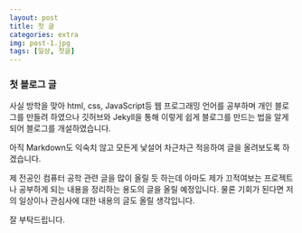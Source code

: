 ```yaml
---
layout: post
title: 첫 글
categories: extra
img: post-1.jpg
tags: [일상, 첫글]
---
```


### 첫 블로그 글 ###

사실 방학을 맞아 html, css, JavaScript등 웹 프로그래밍 언어를 공부하며 개인 블로그를 만들려 하였으나 깃허브와 Jekyll을 통해 이렇게 쉽게 블로그를 만드는 법을 알게 되어 블로그를 개설하였습니다.

아직 Markdown도 익숙치 않고 모든게 낯설어 차근차근 적응하여 글을 올려보도록 하겠습니다.

제 전공인 컴퓨터 공학 관련 글을 많이 올릴 듯 하는데 아마도 제가 끄적여보는 프로젝트나 공부하게 되는 내용을 정리하는 용도의 글을 올릴 예정입니다.
물론 기회가 된다면 저의 일상이나 관심사에 대한 내용의 글도 올릴 생각입니다.

잘 부탁드립니다.
